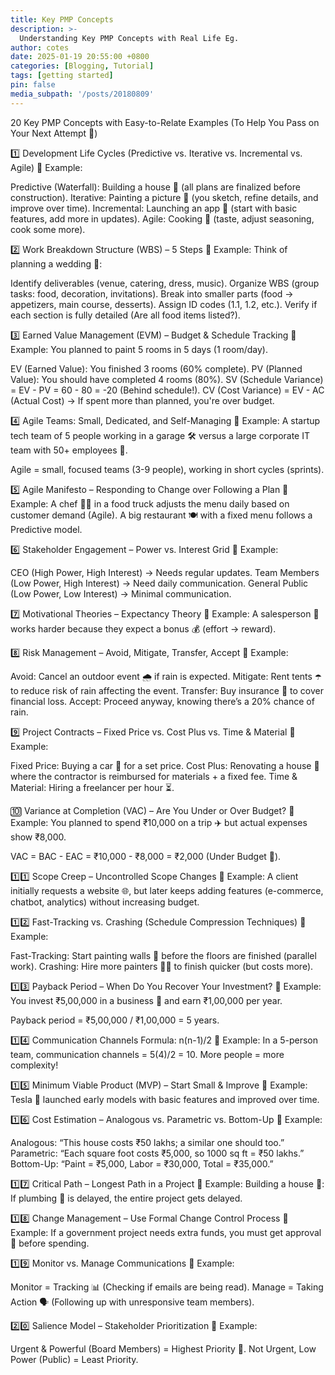 ```yaml
---
title: Key PMP Concepts
description: >-
  Understanding Key PMP Concepts with Real Life Eg.
author: cotes
date: 2025-01-19 20:55:00 +0800
categories: [Blogging, Tutorial]
tags: [getting started]
pin: false
media_subpath: '/posts/20180809'
---
```


20 Key PMP Concepts with Easy-to-Relate Examples
(To Help You Pass on Your Next Attempt 🚀)

1️⃣ Development Life Cycles (Predictive vs. Iterative vs. Incremental vs. Agile)
📌 Example:

Predictive (Waterfall): Building a house 🏡 (all plans are finalized before construction).
Iterative: Painting a picture 🎨 (you sketch, refine details, and improve over time).
Incremental: Launching an app 📱 (start with basic features, add more in updates).
Agile: Cooking 🍳 (taste, adjust seasoning, cook some more).

2️⃣ Work Breakdown Structure (WBS) – 5 Steps
📌 Example:
Think of planning a wedding 💍:

Identify deliverables (venue, catering, dress, music).
Organize WBS (group tasks: food, decoration, invitations).
Break into smaller parts (food → appetizers, main course, desserts).
Assign ID codes (1.1, 1.2, etc.).
Verify if each section is fully detailed (Are all food items listed?).

3️⃣ Earned Value Management (EVM) – Budget & Schedule Tracking
📌 Example:
You planned to paint 5 rooms in 5 days (1 room/day).

EV (Earned Value): You finished 3 rooms (60% complete).
PV (Planned Value): You should have completed 4 rooms (80%).
SV (Schedule Variance) = EV - PV = 60 - 80 = -20 (Behind schedule!).
CV (Cost Variance) = EV - AC (Actual Cost) → If spent more than planned, you're over budget.

4️⃣ Agile Teams: Small, Dedicated, and Self-Managing
📌 Example:
A startup tech team of 5 people working in a garage 🛠️ versus a large corporate IT team with 50+ employees 🏢.

Agile = small, focused teams (3-9 people), working in short cycles (sprints).

5️⃣ Agile Manifesto – Responding to Change over Following a Plan
📌 Example:
A chef 👨‍🍳 in a food truck adjusts the menu daily based on customer demand (Agile). A big restaurant 🍽️ with a fixed menu follows a Predictive model.

6️⃣ Stakeholder Engagement – Power vs. Interest Grid
📌 Example:

CEO (High Power, High Interest) → Needs regular updates.
Team Members (Low Power, High Interest) → Need daily communication.
General Public (Low Power, Low Interest) → Minimal communication.

7️⃣ Motivational Theories – Expectancy Theory
📌 Example:
A salesperson 💼 works harder because they expect a bonus 💰 (effort → reward).

8️⃣ Risk Management – Avoid, Mitigate, Transfer, Accept
📌 Example:

Avoid: Cancel an outdoor event 🌧️ if rain is expected.
Mitigate: Rent tents ☂️ to reduce risk of rain affecting the event.
Transfer: Buy insurance 📜 to cover financial loss.
Accept: Proceed anyway, knowing there’s a 20% chance of rain.

9️⃣ Project Contracts – Fixed Price vs. Cost Plus vs. Time & Material
📌 Example:

Fixed Price: Buying a car 🚗 for a set price.
Cost Plus: Renovating a house 🏡 where the contractor is reimbursed for materials + a fixed fee.
Time & Material: Hiring a freelancer per hour ⏳.

🔟 Variance at Completion (VAC) – Are You Under or Over Budget?
📌 Example:
You planned to spend ₹10,000 on a trip ✈️ but actual expenses show ₹8,000.

VAC = BAC - EAC = ₹10,000 - ₹8,000 = ₹2,000 (Under Budget 🎉).

1️⃣1️⃣ Scope Creep – Uncontrolled Scope Changes
📌 Example:
A client initially requests a website 🌐, but later keeps adding features (e-commerce, chatbot, analytics) without increasing budget.

1️⃣2️⃣ Fast-Tracking vs. Crashing (Schedule Compression Techniques)
📌 Example:

Fast-Tracking: Start painting walls 🎨 before the floors are finished (parallel work).
Crashing: Hire more painters 👨‍🎨 to finish quicker (but costs more).

1️⃣3️⃣ Payback Period – When Do You Recover Your Investment?
📌 Example:
You invest ₹5,00,000 in a business 💼 and earn ₹1,00,000 per year.

Payback period = ₹5,00,000 / ₹1,00,000 = 5 years.

1️⃣4️⃣ Communication Channels Formula: n(n-1)/2
📌 Example:
In a 5-person team, communication channels = 5(4)/2 = 10. More people = more complexity!

1️⃣5️⃣ Minimum Viable Product (MVP) – Start Small & Improve
📌 Example:
Tesla 🚗 launched early models with basic features and improved over time.

1️⃣6️⃣ Cost Estimation – Analogous vs. Parametric vs. Bottom-Up
📌 Example:

Analogous: “This house costs ₹50 lakhs; a similar one should too.”
Parametric: “Each square foot costs ₹5,000, so 1000 sq ft = ₹50 lakhs.”
Bottom-Up: “Paint = ₹5,000, Labor = ₹30,000, Total = ₹35,000.”

1️⃣7️⃣ Critical Path – Longest Path in a Project
📌 Example:
Building a house 🏡: If plumbing 🚰 is delayed, the entire project gets delayed.

1️⃣8️⃣ Change Management – Use Formal Change Control Process
📌 Example:
If a government project needs extra funds, you must get approval 📝 before spending.

1️⃣9️⃣ Monitor vs. Manage Communications
📌 Example:

Monitor = Tracking 📊 (Checking if emails are being read).
Manage = Taking Action 🗣️ (Following up with unresponsive team members).

2️⃣0️⃣ Salience Model – Stakeholder Prioritization
📌 Example:

Urgent & Powerful (Board Members) = Highest Priority 🚨.
Not Urgent, Low Power (Public) = Least Priority.

